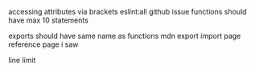 accessing attributes via brackets
eslint:all github issue
functions should have max 10 statements

exports should have same name as functions
mdn export import page
reference page i saw

line limit